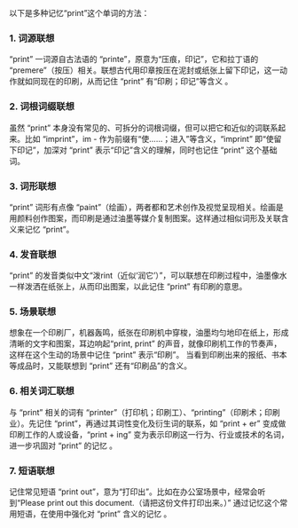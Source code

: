 以下是多种记忆“print”这个单词的方法：

### 1. 词源联想
“print” 一词源自古法语的 “printe”，原意为“压痕，印记”，它和拉丁语的 “premere”（按压）相关。联想古代用印章按压在泥封或纸张上留下印记，这一动作就如同现在的印刷，从而记住 “print” 有“印刷；印记”等含义 。 

### 2. 词根词缀联想
虽然 “print” 本身没有常见的、可拆分的词根词缀，但可以把它和近似的词联系起来。比如 “imprint”，im - 作为前缀有“使……；进入”等含义，“imprint” 即“使留下印记”，加深对 “print” 表示“印记”含义的理解，同时也记住 “print” 这个基础词。

### 3. 词形联想
“print” 词形有点像 “paint”（绘画），两者都和艺术创作及视觉呈现相关。绘画是用颜料创作图案，而印刷是通过油墨等媒介复制图案。这样通过相似词形及关联含义来记忆 “print”。 

### 4. 发音联想
“print” 的发音类似中文“泼rint（近似‘润它’）”，可以联想在印刷过程中，油墨像水一样泼洒在纸张上，从而印出图案，以此记住 “print” 有印刷的意思。 

### 5. 场景联想
想象在一个印刷厂，机器轰鸣，纸张在印刷机中穿梭，油墨均匀地印在纸上，形成清晰的文字和图案，耳边响起“print, print” 的声音，就像印刷机工作的节奏声，这样在这个生动的场景中记住 “print” 表示“印刷”。 当看到印刷出来的报纸、书本等成品时，又能联想到 “print” 还有“印刷品”的含义。 

### 6. 相关词汇联想
与 “print” 相关的词有 “printer”（打印机；印刷工）、“printing”（印刷术；印刷业）。先记住 “print”，再通过其词性变化及衍生词的联系，如 “print + er” 变成做印刷工作的人或设备，“print + ing” 变为表示印刷这一行为、行业或技术的名词，进一步巩固对 “print” 的记忆 。 

### 7. 短语联想
记住常见短语 “print out”，意为“打印出”。比如在办公室场景中，经常会听到“Please print out this document.（请把这份文件打印出来。）” 通过记忆这个常用短语，在使用中强化对 “print” 含义的记忆 。 